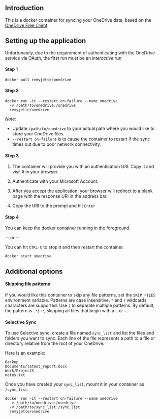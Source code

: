 ## Introduction

This is a docker container for syncing your OneDrive data, based on the
[OneDrive Free Client](https://github.com/skilion/onedrive).


## Setting up the application

Unfortunately, due to the requirement of authenticating with the OneDrive
service via OAuth, the first run must be an *interactive* run.

#### Step 1

```shell
docker pull remyjette/onedrive
```

#### Step 2

```shell
docker run -it --restart on-failure --name onedrive
  -v /path/to/onedrive:/onedrive
  remyjette/onedrive
```

*Note:*

* Update `/path/to/onedrive` to your actual path where you would like to store your OneDrive files.
* `--restart on-failure` is to cause the container to restart if the sync times out due to poor network connectivity.

#### Step 3

1. The container will provide you with an authentication URI. Copy it and visit it in your browser.

2. Authenticate with your Microsoft Account.

3. After you accept the application, your browser will redirect to a blank page with the response URI in the address bar.

4. Copy the URI to the prompt and hit `Enter`

#### Step 4

You can keep the docker container running in the foreground.

-- or --

You can hit `CTRL-C` to stop it and then restart the container.

```shell
docker start onedrive
```

## Additional options

#### Skipping file patterns

If you would like this container to skip any file patterns, set the
`SKIP_FILES` environment variable. Patterns are case insensitive. `*` and `?`
wildcards characters are supported. Use `|` to separate multiple patterns.
By default, the pattern is `.*|~*`, skipping all files that begin with a
`.` or `~`.

#### Selective Sync

To use Selective sync, create a file named `sync_list` and list the files
and folders you want to sync. Each line of the file represents a path to a
file or directory relative from the root of your OneDrive.

Here is an example:
```
Backup
Documents/latest_report.docx
Work/ProjectX
notes.txt
```

Once you have created your `sync_list`, mount it in your container as `/sync_list`:

```shell
docker run -it --restart on-failure --name onedrive
  -v /path/to/onedrive:/onedrive
  -v /path/to/sync_list:/sync_list
  remyjette/onedrive
```
